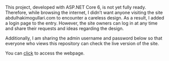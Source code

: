 This project, developed with ASP.NET Core 6, is not yet fully ready. Therefore, while browsing the internet, I didn’t want anyone visiting the site abdulhakimogullari.com to encounter a careless design. As a result, I added a login page to the entry. However, the site owners can log in at any time and share their requests and ideas regarding the design.

Additionally, I am sharing the admin username and password below so that everyone who views this repository can check the live version of the site.

You can [click](https://www.abdulhakimogullari.com) to access the webpage. 


